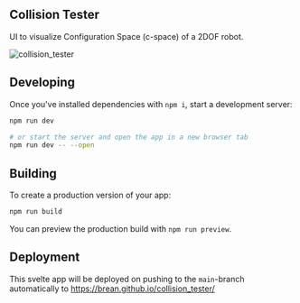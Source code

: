 ## Collision Tester
UI to visualize Configuration Space (c-space) of a 2DOF robot.

![collision_tester](https://github.com/user-attachments/assets/36e65eb4-9a9d-4db0-bb10-a156a9f56362)

## Developing

Once you've installed dependencies with `npm i`, start a development server:

```bash
npm run dev

# or start the server and open the app in a new browser tab
npm run dev -- --open
```

## Building

To create a production version of your app:

```bash
npm run build
```

You can preview the production build with `npm run preview`.

## Deployment
This svelte app will be deployed on pushing to the `main`-branch automatically to https://brean.github.io/collision_tester/
